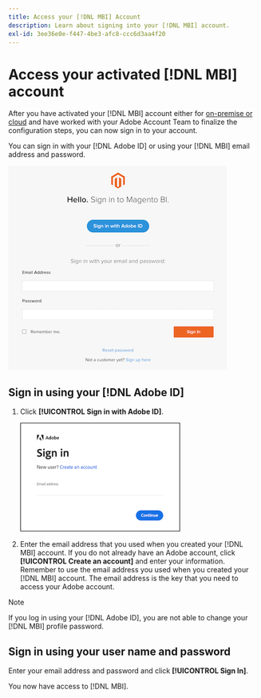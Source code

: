 ```yaml
---
title: Access your [!DNL MBI] Account
description: Learn about signing into your [!DNL MBI] account.
exl-id: 3ee36e0e-f447-4be3-afc8-ccc6d3aa4f20
---
```

# Access your activated [!DNL MBI] account

After you have activated your [!DNL MBI] account either for [on-premise or cloud](../getting-started/onpremise-activation.md) and have worked with your Adobe Account Team to finalize the configuration steps, you can now sign in to your account.

You can sign in with your [!DNL Adobe ID] or using your [!DNL MBI] email address and password.

![sign-in](../assets/sign-in.png)

## Sign in using your [!DNL Adobe ID]

1. Click **[!UICONTROL Sign in with Adobe ID]**.

    ![sign-in-adobe](../assets/sign-in-adobe.png)

1. Enter the email address that you used when you created your [!DNL MBI] account. If you do not already have an Adobe account, click **[!UICONTROL Create an account]** and enter your information. Remember to use the email address you used when you created your [!DNL MBI] account. The email address is the key that you need to access your Adobe account.

>[!NOTE]
>
>If you log in using your [!DNL Adobe ID], you are not able to change your [!DNL MBI] profile password.

## Sign in using your user name and password

Enter your email address and password and click **[!UICONTROL Sign In]**.

You now have access to [!DNL MBI].
